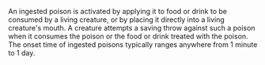 An ingested poison is activated by applying it to food or drink to be consumed by a living creature, or by placing it directly into a living creature's mouth. A creature attempts a saving throw against such a poison when it consumes the poison or the food or drink treated with the poison. The onset time of ingested poisons typically ranges anywhere from 1 minute to 1 day.